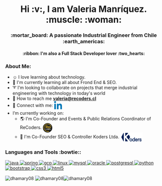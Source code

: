 <h1 align="center">Hi :v:, I am Valeria Manríquez. :muscle: :woman:</h1> 
<h3 align="center">:mortar_board: A passionate Industrial Engineer from Chile :earth_americas:</h3>
<h4 align="center">:ribbon: I'm also a Full Stack Developer lover :two_hearts:</h4>

### About Me:

- :relaxed: I love learning about technology.
- :confetti_ball: I'm currently learning all about Frond End & SEO.
- :curly_loop: I'm looking to collaborate on projects that merge industrial engineering with technology in today's world
- :speech_balloon: How to reach me **valeria@recoders.cl**
- :link: Connect with me: <a href="https://linkedin.com/in/valeria-Manriquez" target="_blank"><img align="center" src="https://raw.githubusercontent.com/Dhamary08/Email-Sign/master/linkedin-in.png" alt="Valeria%20Manríquez" height="30" width="25"/></a>
- I’m currently working on:
    - :earth_americas: I'm Co-Founder and Events & Public Relations Coordinator of ReCoders. <a href="https://www.recoders.cl" target="_blank"><img align="center" src="https://raw.githubusercontent.com/Dhamary08/Email-Sign/master/Vale.png" height="30" width="30"></a>
    - :convenience_store: I'm Co-Founder SEO & Controller Koders Ltda.  <a href="https://www.Koders.cl" target="_blank"><img align="center" src="https://raw.githubusercontent.com/Dhamary08/Email-Sign/master/koders-white.png" height="30" width="70"></a> 



<h3 align="left">Languages and Tools :bowtie::</h3>
    <p align="left"> <a href="#" target="_blank"> <img
                src="https://www.vectorlogo.zone/util/preview.html?image=/logos/java/java-horizontal.svg" alt="java"
                width="40" height="40" margin-right="3px"/> </a> <a href="https://spring.io/" target="_blank"> <img
                src="https://www.vectorlogo.zone/logos/springio/springio-icon.svg" alt="spring" width="40"
                height="40" margin-right="3px"/> </a> </a> <a href="https://cloud.google.com" target="_blank"> <img
                src="https://www.vectorlogo.zone/logos/google_cloud/google_cloud-icon.svg" alt="gcp" width="40"
                height="40" margin-right="3px"/> </a> <a href="https://www.linux.org/" target="_blank"> <img
                src="https://www.vectorlogo.zone/util/preview.html?image=/logos/linux/linux-icon.svg" alt="linux"
                width="40" height="40" margin-right="3px"/> </a> </a> <a href="https://www.mysql.com/" target="_blank"> <img
                src="https://devicons.github.io/devicon/devicon.git/icons/mysql/mysql-original-wordmark.svg" alt="mysql"
                width="40" height="40" margin-right="3px"/> </a> </a> <a href="https://www.oracle.com/" target="_blank"> <img
                src="https://devicons.github.io/devicon/devicon.git/icons/oracle/oracle-original.svg" alt="oracle"
                width="40" height="40" margin-right="3px"/> </a> <a href="https://www.postgresql.org" target="_blank"> <img
                src="https://devicons.github.io/devicon/devicon.git/icons/postgresql/postgresql-original-wordmark.svg"
                alt="postgresql" width="40" height="40" margin-right="3px"/> </a><a href="https://www.python.org" target="_blank"> <img
                src="https://devicons.github.io/devicon/devicon.git/icons/python/python-original.svg" alt="python"
                width="40" height="40" margin-right="3px"/> </a> <a href="https://getbootstrap.com" target="_blank"> <img
                src="https://devicons.github.io/devicon/devicon.git/icons/bootstrap/bootstrap-plain.svg" alt="bootstrap"
                width="40" height="40" margin-right="3px"/> </a> <a href="https://www.w3schools.com/css/" target="_blank"> <img
                src="https://devicons.github.io/devicon/devicon.git/icons/css3/css3-original-wordmark.svg" alt="css3"
                width="40" height="40" margin-right="3px"/> </a> <a href="https://www.w3.org/html/" target="_blank"> <img
                src="https://devicons.github.io/devicon/devicon.git/icons/html5/html5-original-wordmark.svg" alt="html5"
                width="40" height="40" margin-right="3px"/> </a> <a href="https://developer.mozilla.org/en-US/docs/Web/JavaScript"
            target="_blank"></a></p>
<p><img align="center" src="https://github-readme-stats.vercel.app/api/top-langs?username=dhamary08&show_icons=true&locale=en&theme=tokyonight&langs_count=3" alt="dhamary08" />&nbsp;<img align="center" src="https://github-readme-stats.vercel.app/api?username=dhamary08&show_icons=true&locale=en&theme=tokyonight" alt="dhamary08" /><img align="center" src="https://github-readme-streak-stats.herokuapp.com/?user=dhamary08&theme=dark" alt="dhamary08" /></p>
